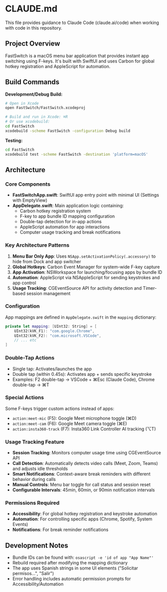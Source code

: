 # CLAUDE.md

This file provides guidance to Claude Code (claude.ai/code) when working with code in this repository.

## Project Overview

FastSwitch is a macOS menu bar application that provides instant app switching using F-keys. It's built with SwiftUI and uses Carbon for global hotkey registration and AppleScript for automation.

## Build Commands

**Development/Debug Build:**
```bash
# Open in Xcode
open FastSwitch/FastSwitch.xcodeproj

# Build and run in Xcode: ⌘R
# Or use xcodebuild:
cd FastSwitch
xcodebuild -scheme FastSwitch -configuration Debug build
```

**Testing:**
```bash
cd FastSwitch
xcodebuild test -scheme FastSwitch -destination 'platform=macOS'
```

## Architecture

### Core Components

- **FastSwitchApp.swift**: SwiftUI app entry point with minimal UI (Settings with EmptyView)
- **AppDelegate.swift**: Main application logic containing:
  - Carbon hotkey registration system
  - F-key to app bundle ID mapping configuration
  - Double-tap detection for in-app actions
  - AppleScript automation for app interactions
  - Computer usage tracking and break notifications

### Key Architecture Patterns

1. **Menu Bar Only App**: Uses `NSApp.setActivationPolicy(.accessory)` to hide from Dock and app switcher
2. **Global Hotkeys**: Carbon Event Manager for system-wide F-key capture
3. **App Activation**: NSWorkspace for launching/focusing apps by bundle ID
4. **Automation**: AppleScript via NSAppleScript for sending keystrokes and app control
5. **Usage Tracking**: CGEventSource API for activity detection and Timer-based session management

### Configuration

App mappings are defined in `AppDelegate.swift` in the `mapping` dictionary:
```swift
private let mapping: [UInt32: String] = [
    UInt32(kVK_F1): "com.google.Chrome",
    UInt32(kVK_F2): "com.microsoft.VSCode",
    // ... etc
]
```

### Double-Tap Actions

- Single tap: Activates/launches the app
- Double tap (within 0.45s): Activates app + sends specific keystroke
- Examples: F2 double-tap → VSCode + ⌘Esc (Claude Code), Chrome double-tap → ⌘T

### Special Actions

Some F-keys trigger custom actions instead of apps:
- `action:meet-mic` (F5): Google Meet microphone toggle (⌘D)
- `action:meet-cam` (F6): Google Meet camera toggle (⌘E)
- `action:insta360-track` (F7): Insta360 Link Controller AI tracking (⌥T)

### Usage Tracking Feature

- **Session Tracking**: Monitors computer usage time using CGEventSource API
- **Call Detection**: Automatically detects video calls (Meet, Zoom, Teams) and adjusts idle thresholds
- **Smart Notifications**: Context-aware break reminders with different behavior during calls
- **Manual Controls**: Menu bar toggle for call status and session reset
- **Configurable Intervals**: 45min, 60min, or 90min notification intervals

### Permissions Required

- **Accessibility**: For global hotkey registration and keystroke automation
- **Automation**: For controlling specific apps (Chrome, Spotify, System Events)
- **Notifications**: For break reminder notifications

## Development Notes

- Bundle IDs can be found with: `osascript -e 'id of app "App Name"'`
- Rebuild required after modifying the mapping dictionary
- The app uses Spanish strings in some UI elements ("Solicitar permisos…", "Salir")
- Error handling includes automatic permission prompts for Accessibility/Automation